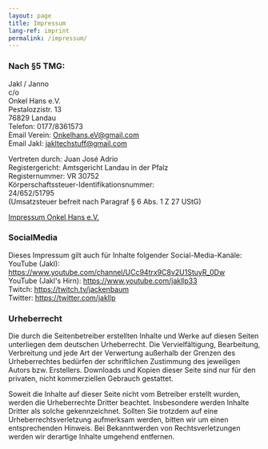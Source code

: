 ```yaml
---
layout: page
title: Impressum
lang-ref: imprint
permalink: /impressum/
---
```

### Nach §5 TMG:  
Jakl / Janno  
c/o  
Onkel Hans e.V.  
Pestalozzistr. 13  
76829 Landau  
Telefon: 0177/8361573  
Email Verein: Onkelhans.eV@gmail.com  
Email Jakl: jakltechstuff@gmail.com  

Vertreten durch: Juan José Adrio  
Registergericht: Amtsgericht Landau in der Pfalz  
Registernummer: VR 30752  
Körperschaftssteuer-Identifikationsnummer:  
24/652/51795  
(Umsatzsteuer befreit nach Paragraf § 6 Abs. 1 Z 27 UStG)

[Impressum Onkel Hans e.V.](https://onkelhansev.jimdofree.com/about/)

### SocialMedia
Dieses Impressum gilt auch für Inhalte folgender Social-Media-Kanäle:  
YouTube (Jakl): <https://www.youtube.com/channel/UCc94trx9C8v2U1StuyR_0Dw>  
YouTube (Jakl's Hirn): <https://www.youtube.com/jakllp33>  
Twitch: <https://twitch.tv/jackenbaum>  
Twitter: <https://twitter.com/jakllp>

### Urheberrecht
Die durch die Seitenbetreiber erstellten Inhalte und Werke auf diesen Seiten unterliegen dem deutschen Urheberrecht. Die Vervielfältigung, Bearbeitung, Verbreitung und jede Art der Verwertung außerhalb der Grenzen des Urheberrechtes bedürfen der schriftlichen Zustimmung des jeweiligen Autors bzw. Erstellers. Downloads und Kopien dieser Seite sind nur für den privaten, nicht kommerziellen Gebrauch gestattet.

Soweit die Inhalte auf dieser Seite nicht vom Betreiber erstellt wurden, werden die Urheberrechte Dritter beachtet. Insbesondere werden Inhalte Dritter als solche gekennzeichnet. Sollten Sie trotzdem auf eine Urheberrechtsverletzung aufmerksam werden, bitten wir um einen entsprechenden Hinweis. Bei Bekanntwerden von Rechtsverletzungen werden wir derartige Inhalte umgehend entfernen.

